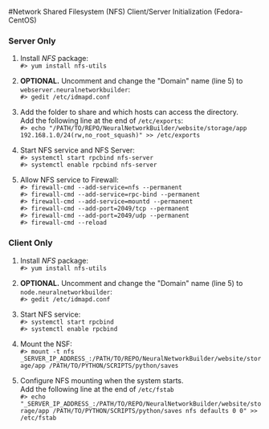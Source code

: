 #Network Shared Filesystem (NFS) Client/Server Initialization (Fedora-CentOS)

### Server Only

1. Install _NFS_ package: <br>
`#> yum install nfs-utils` <br>

2. **OPTIONAL.** Uncomment and change the "Domain" name (line 5) to `webserver.neuralnetworkbuilder`: <br>
`#> gedit /etc/idmapd.conf` <br>

3. Add the folder to share and which hosts can access the directory. <br>
Add the following line at the end of `/etc/exports`: <br>
`#> echo "/PATH/TO/REPO/NeuralNetworkBuilder/website/storage/app 192.168.1.0/24(rw,no_root_squash)" >> /etc/exports` <br>

4. Start NFS service and NFS Server: <br>
`#> systemctl start rpcbind nfs-server` <br>
`#> systemctl enable rpcbind nfs-server` <br>

5. Allow NFS service to Firewall: <br>
`#> firewall-cmd --add-service=nfs --permanent` <br>
`#> firewall-cmd --add-service=rpc-bind --permanent` <br>
`#> firewall-cmd --add-service=mountd --permanent` <br>
`#> firewall-cmd --add-port=2049/tcp --permanent` <br>
`#> firewall-cmd --add-port=2049/udp --permanent` <br>
`#> firewall-cmd --reload` <br>


### Client Only

1. Install _NFS_ package: <br>
`#> yum install nfs-utils` <br>

2. **OPTIONAL.** Uncomment and change the "Domain" name (line 5) to `node.neuralnetworkbuilder`: <br>
`#> gedit /etc/idmapd.conf` <br>

3. Start NFS service: <br>
`#> systemctl start rpcbind` <br>
`#> systemctl enable rpcbind` <br>

4. Mount the NSF: <br>
`#> mount -t nfs _SERVER_IP_ADDRESS_:/PATH/TO/REPO/NeuralNetworkBuilder/website/storage/app /PATH/TO/PYTHON/SCRIPTS/python/saves` <br>

5. Configure NFS mounting when the system starts. <br>
Add the following line at the end of `/etc/fstab` <br>
`#> echo "_SERVER_IP_ADDRESS_:/PATH/TO/REPO/NeuralNetworkBuilder/website/storage/app /PATH/TO/PYTHON/SCRIPTS/python/saves nfs defaults 0 0" >> /etc/fstab` <br>
